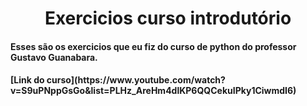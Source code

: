 <h1 align="center"> Exercicios curso introdutório </h1>
<h4>Esses são os exercicios que eu fiz do curso de python do professor Gustavo Guanabara.<h4>

<p>[Link do curso](https://www.youtube.com/watch?v=S9uPNppGsGo&list=PLHz_AreHm4dlKP6QQCekuIPky1CiwmdI6)<p>
